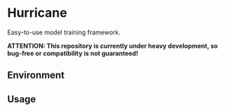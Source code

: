# Hurricane
Easy-to-use model training framework.

**ATTENTION: This repository is currently under heavy development, so bug-free or compatibility is not guaranteed!**

## Environment

## Usage
